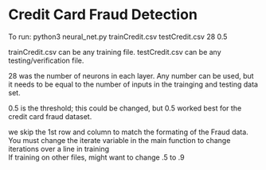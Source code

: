 # Credit Card Fraud Detection

To run: python3 neural_net.py trainCredit.csv testCredit.csv 28 0.5  

trainCredit.csv can be any training file. testCredit.csv can be any testing/verification file.  

28 was the number of neurons in each layer. Any number can be used, but it needs to be equal to the number of inputs in the trainging and testing data set.  

0.5 is the threshold; this could be changed, but 0.5 worked best for the credit card fraud dataset.  
  
we skip the 1st row and column to match the formating of the Fraud data.  
You must change the iterate variable in the main function to change iterations over a line in training  
If training on other files, might want to change .5 to .9  
